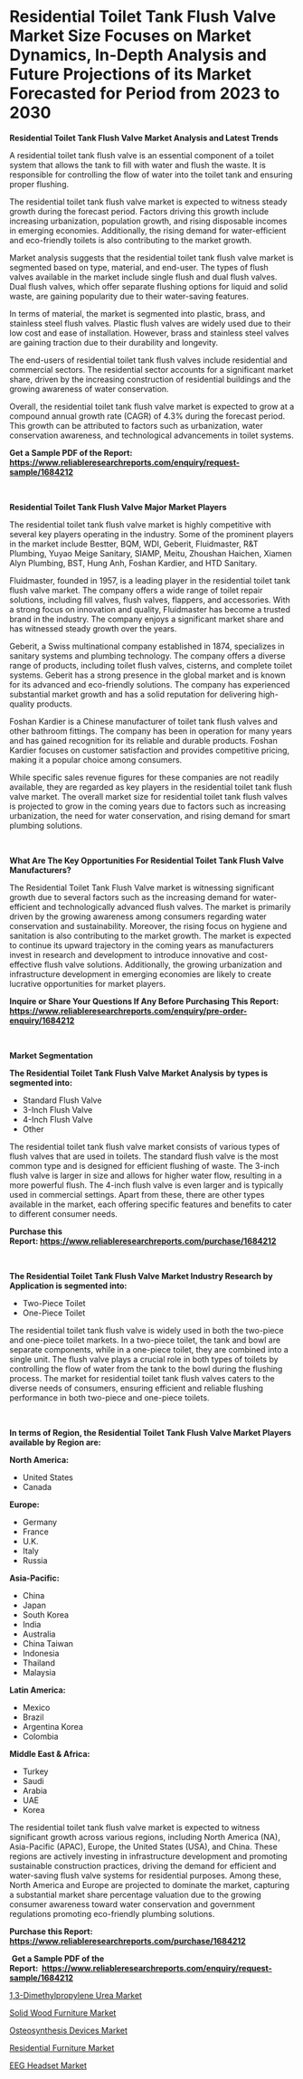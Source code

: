 <p><h1>Residential Toilet Tank Flush Valve Market Size Focuses on Market Dynamics, In-Depth Analysis and Future Projections of its Market Forecasted for Period from 2023 to 2030</h1></p><p><strong>Residential Toilet Tank Flush Valve Market Analysis and Latest Trends</strong></p>
<p><p>A residential toilet tank flush valve is an essential component of a toilet system that allows the tank to fill with water and flush the waste. It is responsible for controlling the flow of water into the toilet tank and ensuring proper flushing.</p><p>The residential toilet tank flush valve market is expected to witness steady growth during the forecast period. Factors driving this growth include increasing urbanization, population growth, and rising disposable incomes in emerging economies. Additionally, the rising demand for water-efficient and eco-friendly toilets is also contributing to the market growth.</p><p>Market analysis suggests that the residential toilet tank flush valve market is segmented based on type, material, and end-user. The types of flush valves available in the market include single flush and dual flush valves. Dual flush valves, which offer separate flushing options for liquid and solid waste, are gaining popularity due to their water-saving features.</p><p>In terms of material, the market is segmented into plastic, brass, and stainless steel flush valves. Plastic flush valves are widely used due to their low cost and ease of installation. However, brass and stainless steel valves are gaining traction due to their durability and longevity.</p><p>The end-users of residential toilet tank flush valves include residential and commercial sectors. The residential sector accounts for a significant market share, driven by the increasing construction of residential buildings and the growing awareness of water conservation.</p><p>Overall, the residential toilet tank flush valve market is expected to grow at a compound annual growth rate (CAGR) of 4.3% during the forecast period. This growth can be attributed to factors such as urbanization, water conservation awareness, and technological advancements in toilet systems.</p></p>
<p><strong>Get a Sample PDF of the Report:&nbsp; <a href="https://www.reliableresearchreports.com/enquiry/request-sample/1684212">https://www.reliableresearchreports.com/enquiry/request-sample/1684212</a></strong></p>
<p>&nbsp;</p>
<p><strong>Residential Toilet Tank Flush Valve Major Market Players</strong></p>
<p><p>The residential toilet tank flush valve market is highly competitive with several key players operating in the industry. Some of the prominent players in the market include Bestter, BQM, WDI, Geberit, Fluidmaster, R&T Plumbing, Yuyao Meige Sanitary, SIAMP, Meitu, Zhoushan Haichen, Xiamen Alyn Plumbing, BST, Hung Anh, Foshan Kardier, and HTD Sanitary. </p><p>Fluidmaster, founded in 1957, is a leading player in the residential toilet tank flush valve market. The company offers a wide range of toilet repair solutions, including fill valves, flush valves, flappers, and accessories. With a strong focus on innovation and quality, Fluidmaster has become a trusted brand in the industry. The company enjoys a significant market share and has witnessed steady growth over the years.</p><p>Geberit, a Swiss multinational company established in 1874, specializes in sanitary systems and plumbing technology. The company offers a diverse range of products, including toilet flush valves, cisterns, and complete toilet systems. Geberit has a strong presence in the global market and is known for its advanced and eco-friendly solutions. The company has experienced substantial market growth and has a solid reputation for delivering high-quality products.</p><p>Foshan Kardier is a Chinese manufacturer of toilet tank flush valves and other bathroom fittings. The company has been in operation for many years and has gained recognition for its reliable and durable products. Foshan Kardier focuses on customer satisfaction and provides competitive pricing, making it a popular choice among consumers.</p><p>While specific sales revenue figures for these companies are not readily available, they are regarded as key players in the residential toilet tank flush valve market. The overall market size for residential toilet tank flush valves is projected to grow in the coming years due to factors such as increasing urbanization, the need for water conservation, and rising demand for smart plumbing solutions.</p></p>
<p>&nbsp;</p>
<p><strong>What Are The Key Opportunities For Residential Toilet Tank Flush Valve Manufacturers?</strong></p>
<p><p>The Residential Toilet Tank Flush Valve market is witnessing significant growth due to several factors such as the increasing demand for water-efficient and technologically advanced flush valves. The market is primarily driven by the growing awareness among consumers regarding water conservation and sustainability. Moreover, the rising focus on hygiene and sanitation is also contributing to the market growth. The market is expected to continue its upward trajectory in the coming years as manufacturers invest in research and development to introduce innovative and cost-effective flush valve solutions. Additionally, the growing urbanization and infrastructure development in emerging economies are likely to create lucrative opportunities for market players.</p></p>
<p><strong>Inquire or Share Your Questions If Any Before Purchasing This Report: <a href="https://www.reliableresearchreports.com/enquiry/pre-order-enquiry/1684212">https://www.reliableresearchreports.com/enquiry/pre-order-enquiry/1684212</a></strong></p>
<p>&nbsp;</p>
<p><strong>Market Segmentation</strong></p>
<p><strong>The Residential Toilet Tank Flush Valve Market Analysis by types is segmented into:</strong></p>
<p><ul><li>Standard Flush Valve</li><li>3-Inch Flush Valve</li><li>4-Inch Flush Valve</li><li>Other</li></ul></p>
<p><p>The residential toilet tank flush valve market consists of various types of flush valves that are used in toilets. The standard flush valve is the most common type and is designed for efficient flushing of waste. The 3-inch flush valve is larger in size and allows for higher water flow, resulting in a more powerful flush. The 4-inch flush valve is even larger and is typically used in commercial settings. Apart from these, there are other types available in the market, each offering specific features and benefits to cater to different consumer needs.</p></p>
<p><strong>Purchase this Report:&nbsp;<a href="https://www.reliableresearchreports.com/purchase/1684212">https://www.reliableresearchreports.com/purchase/1684212</a></strong></p>
<p>&nbsp;</p>
<p><strong>The Residential Toilet Tank Flush Valve Market Industry Research by Application is segmented into:</strong></p>
<p><ul><li>Two-Piece Toilet</li><li>One-Piece Toilet</li></ul></p>
<p><p>The residential toilet tank flush valve is widely used in both the two-piece and one-piece toilet markets. In a two-piece toilet, the tank and bowl are separate components, while in a one-piece toilet, they are combined into a single unit. The flush valve plays a crucial role in both types of toilets by controlling the flow of water from the tank to the bowl during the flushing process. The market for residential toilet tank flush valves caters to the diverse needs of consumers, ensuring efficient and reliable flushing performance in both two-piece and one-piece toilets.</p></p>
<p>&nbsp;</p>
<p><strong>In terms of Region, the Residential Toilet Tank Flush Valve Market Players available by Region are:</strong></p>
<p>
    <p> <strong> North America: </strong>
        <ul>
            <li>United States</li>
            <li>Canada</li>
        </ul>
        </p> 
    <p> <strong> Europe: </strong>
        <ul>
            <li>Germany</li>
            <li>France</li>
            <li>U.K.</li>
            <li>Italy</li>
            <li>Russia</li>
        </ul>
        </p> 
    <p> <strong> Asia-Pacific: </strong>
        <ul>
            <li>China</li>
            <li>Japan</li>
            <li>South Korea</li>
            <li>India</li>
            <li>Australia</li>
            <li>China Taiwan</li>
            <li>Indonesia</li>
            <li>Thailand</li>
            <li>Malaysia</li>
        </ul>
        </p> 
    <p> <strong> Latin America: </strong>
        <ul>
            <li>Mexico</li>
            <li>Brazil</li>
            <li>Argentina Korea</li>
            <li>Colombia</li>
        </ul>
        </p> 
    <p> <strong> Middle East & Africa: </strong>
        <ul>
            <li>Turkey</li>
            <li>Saudi</li>
            <li>Arabia</li>
            <li>UAE</li>
            <li>Korea</li>
        </ul>
    </p>
    </p>
<p><p>The residential toilet tank flush valve market is expected to witness significant growth across various regions, including North America (NA), Asia-Pacific (APAC), Europe, the United States (USA), and China. These regions are actively investing in infrastructure development and promoting sustainable construction practices, driving the demand for efficient and water-saving flush valve systems for residential purposes. Among these, North America and Europe are projected to dominate the market, capturing a substantial market share percentage valuation due to the growing consumer awareness toward water conservation and government regulations promoting eco-friendly plumbing solutions.</p></p>
<p><strong>Purchase this Report: <a href="https://www.reliableresearchreports.com/purchase/1684212">https://www.reliableresearchreports.com/purchase/1684212</a></strong></p>
<p>&nbsp;<strong>Get a Sample PDF of the Report:&nbsp;&nbsp;<a href="https://www.reliableresearchreports.com/enquiry/request-sample/1684212">https://www.reliableresearchreports.com/enquiry/request-sample/1684212</a></strong></p>
<p><strong></strong></p>
<p><p><a href="https://medium.com/@ewellklocko/1-3-dimethylpropylene-urea-market-analysis-its-cagr-market-segmentation-and-global-industry-01bdefd8f1c9">1,3-Dimethylpropylene Urea Market</a></p><p><a href="https://github.com/melchekhinf/Market-Research-Report-List-1/blob/main/solid-wood-furniture-market.md">Solid Wood Furniture Market</a></p><p><a href="https://www.linkedin.com/pulse/osteosynthesis-devices-market-challenges-opportunities-growth-nfzyf/">Osteosynthesis Devices Market</a></p><p><a href="https://github.com/sndrkn/Market-Research-Report-List-1/blob/main/residential-furniture-market.md">Residential Furniture Market</a></p><p><a href="https://www.linkedin.com/pulse/eeg-headset-market-size-growing-forecasted-period-from-2023-1qcdf/">EEG Headset Market</a></p></p>